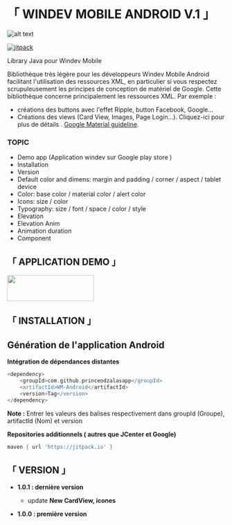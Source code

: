 # **「 WINDEV MOBILE ANDROID V.1 」**

![alt text](./files/images/logo.png)

[![jitpack](https://jitpack.io/v/princeodzalasapp/WM-Android.svg) ](https://jitpack.io/#princeodzalasapp/WM-Android/Tag)

Library Java pour Windev Mobile

Bibliothèque très légère pour les développeurs Windev Mobile Android facilitant l'utilisation des ressources XML, en particulier si vous respectez scrupuleusement les principes de conception de matériel de Google. 
Cette bibliothèque concerne principalement les ressources XML.
Par exemple : 
  - créations des buttons avec l'effet Ripple, button Facebook, Google...
  - Créations des views (Card View, Images, Page Login...).
Cliquez-ici pour plus de détails . [Google Material guideline](https://material.io/).


### TOPIC
* Demo app (Application windev sur Google play store )
* Installation
* Version
* Default color and dimens: margin and padding / corner / aspect / tablet device
* Color: base color / material color / alert color
* Icons: size / color
* Typography: size / font / space / color / style
* Elevation
* Elevation Anim
* Animation duration
* Component

## 「 APPLICATION DEMO 」

<a href="https://play.google.com/store/apps/details?id=com.princeodzalasapp.fr.wmlibrary" target="_blank">
<img src="https://storage.googleapis.com/support-kms-prod/D90D94331E54D2005CC8CEE352FF98ECF639" height="60" width="200">
</a>


## 「 INSTALLATION 」

## Génération de l'application Android
**Intégration de dépendances distantes**
```gradle
<dependency>
	<groupId>com.github.princeodzalasapp</groupId>
	<artifactId>WM-Android</artifactId>
	<version>Tag</version>
</dependency>

```
**Note :** Entrer les valeurs des balises respectivement dans groupId (Groupe), artifactId (Nom) et version

**Repositories additionnels ( autres que JCenter et Google)**
```gradle
maven { url 'https://jitpack.io' }

```


## 「 VERSION 」

- **1.0.1 : dernière version**
	 - update **New CardView, icones**

- **1.0.0 : première version**




